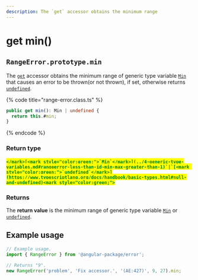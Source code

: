 ```yaml
---
description: The `get` accessor obtains the minimum range
---
```


# get min()

## `RangeError.prototype.min`

The [`get`](https://developer.mozilla.org/en-US/docs/Web/JavaScript/Reference/Functions/get) accessor obtains the minimum range of generic type variable [`Min`](../4-generic-type-variables.md#rangeerror-less-than-id-min-max-greater-than-1) that causes an error to be thrown(or not thrown), if set, otherwise returns [`undefined`](https://developer.mozilla.org/en-US/docs/Web/JavaScript/Reference/Global\_Objects/undefined).

{% code title="range-error.class.ts" %}
```typescript
public get min(): Min | undefined {
  return this.#min;
}
```
{% endcode %}

### Return type

#### <mark style="color:green;">``</mark>[<mark style="color:green;">`Min`</mark>](../4-generic-type-variables.md#rangeerror-less-than-id-min-max-greater-than-1)`|`[<mark style="color:green;">`undefined`</mark>](https://www.typescriptlang.org/docs/handbook/basic-types.html#null-and-undefined)<mark style="color:green;">``</mark>

### Returns

The **return value** is the minimum range of generic type variable [`Min`](../4-generic-type-variables.md#rangeerror-less-than-id-min-max-greater-than-1) or [`undefined`](https://developer.mozilla.org/en-US/docs/Web/JavaScript/Reference/Global\_Objects/undefined).

## Example usage

```typescript
// Example usage.
import { RangeError } from '@angular-package/error';

// Returns "9".
new RangeError('problem', 'Fix accessor.', '(AE:427)', 9, 27).min;
```
